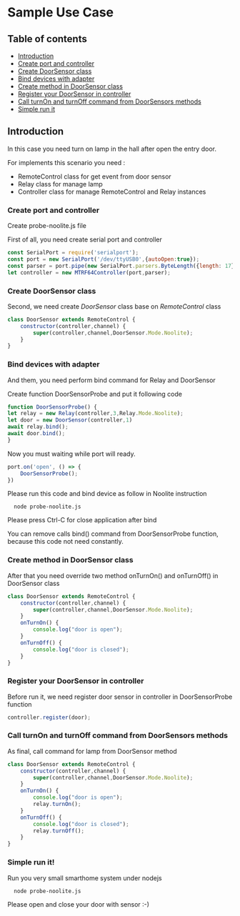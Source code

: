 # Sample Use Case

## Table of contents

* [Introduction](#introduction)
* [Create port and controller](#create-port-and-controller)
* [Create DoorSensor class](#create-doorsensor-class) 
* [Bind devices with adapter](#bind-devices-with-adapter)
* [Create method in DoorSensor class](#create-method-in-doorsensor-class)
* [Register your DoorSensor in controller](#register-your-DoorSensor-in-controller)
* [Call turnOn and turnOff command from DoorSensors methods](#call-turnon-and-turnoff-command-from-doorsensors-methods) 
* [Simple run it](#simple-run-it)

## Introduction
In this case you need turn on lamp in the hall after open the entry door. 

For implements this scenario you need :

* RemoteControl class for get event from door sensor
* Relay class for manage lamp
* Controller class for manage RemoteControl and Relay instances

### Create port and controller

Create probe-noolite.js file 

First of all, you need create serial port and controller

```javascript
const SerialPort = require('serialport');
const port = new SerialPort('/dev/ttyUSB0',{autoOpen:true});
const parser = port.pipe(new SerialPort.parsers.ByteLength({length: 17}));
let controller = new MTRF64Controller(port,parser);
```
### Create DoorSensor class

Second, we need create *DoorSensor* class base on *RemoteControl* class

```javascript
class DoorSensor extends RemoteControl {
    constructor(controller,channel) {
        super(controller,channel,DoorSensor.Mode.Noolite);
    }
}
```
### Bind devices with adapter

And them, you need perform bind command for Relay and DoorSensor

Create function DoorSensorProbe and put it following code

```javascript
function DoorSensorProbe() {
let relay = new Relay(controller,3,Relay.Mode.Noolite);
let door = new DoorSensor(controller,1)
await relay.bind();
await door.bind();
}
```
Now you must waiting while port will ready.

```javascript
port.on('open', () => {
    DoorSensorProbe();  
})
```
Please run this code and bind device as follow in Noolite instruction 

```
  node probe-noolite.js
```

Please press Ctrl-C for close application after bind

You can remove calls bind() command from DoorSensorProbe function, because this code not need constantly.

### Create method in DoorSensor class

After that you need  override two method onTurnOn() and onTurnOff() in DoorSensor class

```javascript
class DoorSensor extends RemoteControl {
    constructor(controller,channel) {
        super(controller,channel,DoorSensor.Mode.Noolite);
    }
    onTurnOn() {
        console.log("door is open");        
    }
    onTurnOff() {
        console.log("door is closed");
    }
}
```

### Register your DoorSensor in controller

Before run it, we need register door sensor in controller in DoorSensorProbe function

```javascript
controller.register(door);
```
### Call turnOn and turnOff command from DoorSensors methods

As final, call command for lamp from DoorSensor method

```javascript
class DoorSensor extends RemoteControl {
    constructor(controller,channel) {
        super(controller,channel,DoorSensor.Mode.Noolite);
    }
    onTurnOn() {
        console.log("door is open");
        relay.turnOn();
    }
    onTurnOff() {
        console.log("door is closed");
        relay.turnOff();
    }
}
```


### Simple run it!

Run you very small smarthome system under nodejs

```
  node probe-noolite.js
```

 Please open and close your door with sensor :-)

